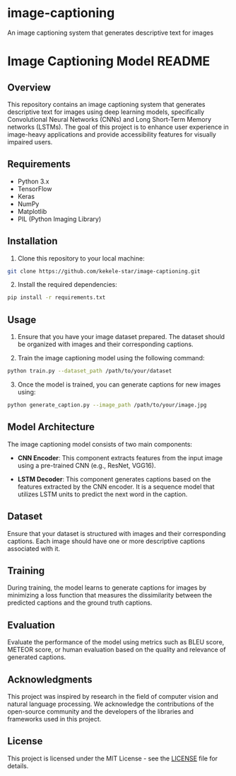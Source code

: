 # image-captioning
An image captioning system that generates descriptive text for images

# Image Captioning Model README

## Overview

This repository contains an image captioning system that generates descriptive text for images using deep learning models, specifically Convolutional Neural Networks (CNNs) and Long Short-Term Memory networks (LSTMs). The goal of this project is to enhance user experience in image-heavy applications and provide accessibility features for visually impaired users.

## Requirements

- Python 3.x
- TensorFlow
- Keras
- NumPy
- Matplotlib
- PIL (Python Imaging Library)

## Installation

1. Clone this repository to your local machine:

```bash
git clone https://github.com/kekele-star/image-captioning.git
```

2. Install the required dependencies:

```bash
pip install -r requirements.txt
```

## Usage

1. Ensure that you have your image dataset prepared. The dataset should be organized with images and their corresponding captions.

2. Train the image captioning model using the following command:

```bash
python train.py --dataset_path /path/to/your/dataset
```

3. Once the model is trained, you can generate captions for new images using:

```bash
python generate_caption.py --image_path /path/to/your/image.jpg
```

## Model Architecture

The image captioning model consists of two main components:

- **CNN Encoder**: This component extracts features from the input image using a pre-trained CNN (e.g., ResNet, VGG16).

- **LSTM Decoder**: This component generates captions based on the features extracted by the CNN encoder. It is a sequence model that utilizes LSTM units to predict the next word in the caption.

## Dataset

Ensure that your dataset is structured with images and their corresponding captions. Each image should have one or more descriptive captions associated with it.

## Training

During training, the model learns to generate captions for images by minimizing a loss function that measures the dissimilarity between the predicted captions and the ground truth captions.

## Evaluation

Evaluate the performance of the model using metrics such as BLEU score, METEOR score, or human evaluation based on the quality and relevance of generated captions.

## Acknowledgments

This project was inspired by research in the field of computer vision and natural language processing. We acknowledge the contributions of the open-source community and the developers of the libraries and frameworks used in this project.

## License

This project is licensed under the MIT License - see the [LICENSE](LICENSE) file for details.

